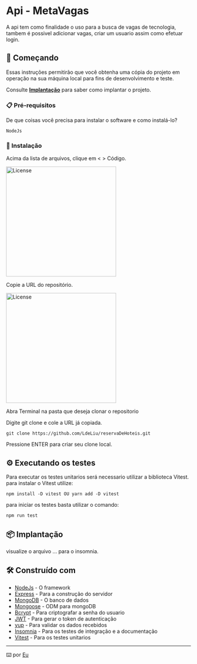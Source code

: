 # Api - MetaVagas

A api tem como finalidade o uso para a busca de vagas de tecnologia, tambem é possivel adicionar vagas, criar um usuario assim como efetuar login. 

## 🚀 Começando

Essas instruções permitirão que você obtenha uma cópia do projeto em operação na sua máquina local para fins de desenvolvimento e teste.

Consulte **[Implantação](#-implanta%C3%A7%C3%A3o)** para saber como implantar o projeto.

### 📋 Pré-requisitos

De que coisas você precisa para instalar o software e como instalá-lo?

```
NodeJs
```

### 🔧 Instalação

Acima da lista de arquivos, clique em < > Código.<br>

<img alt="License" width="300px" src="https://docs.github.com/assets/cb-32892/mw-1440/images/help/repository/code-button.webp"><br>

Copie a URL do repositório.<br>

<img alt="License" width="300px" src="https://docs.github.com/assets/cb-45942/mw-1440/images/help/repository/https-url-clone-cli.webp"><br>

Abra Terminal na pasta que deseja clonar o repositorio

Digite git clone e cole a URL já copiada.
```
git clone https://github.com/LdeLiu/reservaDeHoteis.git
```
Pressione ENTER para criar seu clone local.


## ⚙️ Executando os testes

Para executar os testes unitarios será necessario utilizar a biblioteca Vitest.
para instalar o Vitest utilize:
```
npm install -D vitest OU yarn add -D vitest
```
para iniciar os testes basta utilizar o comando:
```
npm run test
```

## 📦 Implantação

visualize o arquivo ... para o insomnia. 

## 🛠️ Construído com

* [NodeJs](https://nodejs.org/pt-br/docs) - O framework
* [Express](https://expressjs.com/pt-br/guide/routing.html) - Para a construção do servidor
* [MongoDB](https://www.mongodb.com/docs/) - O banco de dados
* [Mongoose](https://mongoosejs.com/docs/guide.html) - ODM para mongoDB
* [Bcrypt](https://www.npmjs.com/package/bcrypt) - Para criptografar a senha do usuario
* [JWT](https://jwt.io/introduction) - Para gerar o token de autenticação
* [yup](https://www.npmjs.com/package/yup) - Para validar os dados recebidos
* [Insomnia](https://insomnia.rest) - Para os testes de integração e a documentação
* [Vitest](https://vitest.dev) - Para os testes unitarios

---
⌨️ por [Eu](https://github.com/LdeLiu)
